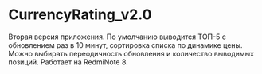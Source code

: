 # CurrencyRating_v2.0
Вторая версия приложения. По умолчанию выводится ТОП-5 с обновлением раз в 10 минут, сортировка списка по динамике цены.
Можно выбирать переодичность обновления и количество выводимых позиций. Работает на RedmiNote 8.

